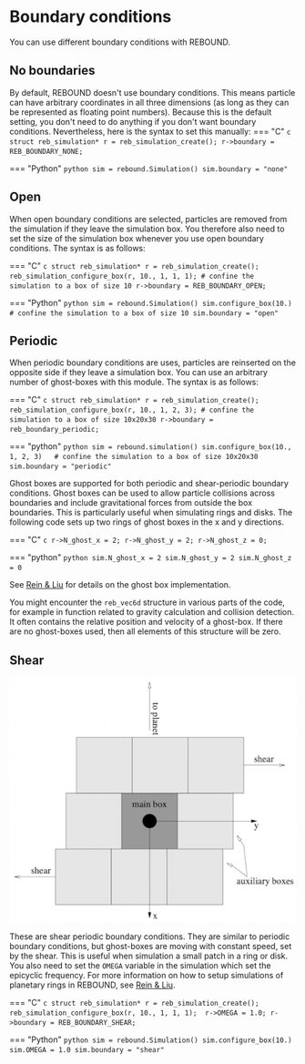# Boundary conditions

You can use different boundary conditions with REBOUND. 

## No boundaries
By default, REBOUND doesn't use boundary conditions.
This means particle can have arbitrary coordinates in all three dimensions (as long as they can be represented as floating point numbers). 
Because this is the default setting, you don't need to do anything if you don't want boundary conditions.
Nevertheless, here is the syntax to set this manually:
=== "C"
    ```c
    struct reb_simulation* r = reb_simulation_create();
    r->boundary = REB_BOUNDARY_NONE;
    ```

=== "Python"
    ```python
    sim = rebound.Simulation()
    sim.boundary = "none"
    ```

## Open
When open boundary conditions are selected, particles are removed from the simulation if they leave the simulation box.
You therefore also need to set the size of the simulation box whenever you use open boundary conditions. 
The syntax is as follows:

=== "C"
    ```c
    struct reb_simulation* r = reb_simulation_create();
    reb_simulation_configure_box(r, 10., 1, 1, 1); # confine the simulation to a box of size 10
    r->boundary = REB_BOUNDARY_OPEN;
    ```

=== "Python"
    ```python
    sim = rebound.Simulation()
    sim.configure_box(10.)   # confine the simulation to a box of size 10
    sim.boundary = "open"
    ```

## Periodic
When periodic boundary conditions are uses, particles are reinserted on the opposite side if they leave a simulation box. 
You can use an arbitrary number of ghost-boxes with this module.
The syntax is as follows:

=== "C"
    ```c
    struct reb_simulation* r = reb_simulation_create();
    reb_simulation_configure_box(r, 10., 1, 2, 3); # confine the simulation to a box of size 10x20x30
    r->boundary = reb_boundary_periodic;
    ```

=== "python"
    ```python
    sim = rebound.simulation()
    sim.configure_box(10., 1, 2, 3)   # confine the simulation to a box of size 10x20x30
    sim.boundary = "periodic"
    ```

Ghost boxes are supported for both periodic and shear-periodic boundary conditions.
Ghost boxes can be used to allow particle collisions across boundaries and include gravitational forces from outside the box boundaries. 
This is particularly useful when simulating rings and disks. 
The following code sets up two rings of ghost boxes in the x and y directions.

=== "C"
    ```c
    r->N_ghost_x = 2;
    r->N_ghost_y = 2;
    r->N_ghost_z = 0;
    ```

=== "python"
    ```python
    sim.N_ghost_x = 2
    sim.N_ghost_y = 2
    sim.N_ghost_z = 0
    ```

See [Rein & Liu](https://ui.adsabs.harvard.edu/abs/2012A%26A...537A.128R/abstract) for details on the ghost box implementation.

You might encounter the `reb_vec6d` structure in various parts of the code, for example in function related to gravity calculation and collision detection. 
It often contains the relative position and velocity of a ghost-box.
If there are no ghost-boxes used, then all elements of this structure will be zero.

## Shear
![Shearing sheet](img/shear.png)

These are shear periodic boundary conditions. 
They are similar to periodic boundary conditions, but ghost-boxes are moving with constant speed, set by the shear.
This is useful when simulation a small patch in a ring or disk. 
You also need to set the `OMEGA` variable in the simulation which set the epicyclic frequency.
For more information on how to setup simulations of planetary rings in REBOUND, see [Rein & Liu](https://ui.adsabs.harvard.edu/abs/2012A%26A...537A.128R/abstract). 

=== "C"
    ```c
    struct reb_simulation* r = reb_simulation_create();
    reb_simulation_configure_box(r, 10., 1, 1, 1); 
    r->OMEGA = 1.0;
    r->boundary = REB_BOUNDARY_SHEAR;
    ```

=== "Python"
    ```python
    sim = rebound.Simulation()
    sim.configure_box(10.)
    sim.OMEGA = 1.0
    sim.boundary = "shear"
    ```
